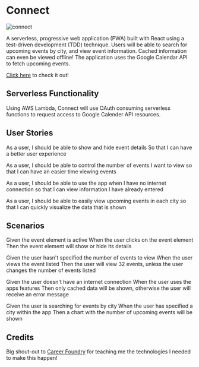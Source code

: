 # Connect
![connect](https://github.com/MajestysFiend/Connect/assets/94727522/e8e1e099-312e-4da2-92c7-eea6ff378f72)

A serverless, progressive web application (PWA) built with React using a
test-driven development (TDD) technique. Users will be able to search for
upcoming events by city, and view event information. Cached information 
can even be viewed offline! The application uses the Google Calendar API 
to fetch upcoming events.

[Click here](https://Tristan-Lewis.github.io/Connect/) to check it out!

## Serverless Functionality 
Using AWS Lambda, Connect will use OAuth consuming serverless functions to request access to 
Google Calender API resources.

## User Stories

As a user,
I should be able to show and hide event details
So that I can have a better user experience

As a user,
I should be able to control the number of events I want to view
so that I can have an easier time viewing events

As a user,
I should be able to use the app when I have no internet connection
so that I can view information I have already entered

As a user,
I should be able to easily view upcoming events in each city
so that I can quickly visualize the data that is shown

## Scenarios

Given the event element is active
When the user clicks on the event element
Then the event element will show or hide its details

Given the user hasn't specified the number of events to view
When the user views the event listed
Then the user will view 32 events, unless the user changes the number of events listed

Given the user doesn't have an internet connection
When the user uses the apps features
Then only cached data will be shown, otherwise the user will receive an error message

Given the user is searching for events by city
When the user has specified a city within the app
Then a chart with the number of upcoming events will be shown

## 


## Credits

Big shout-out to [Career Foundry](https://careerfoundry.com/) for teaching me the technologies I needed to make this happen!
